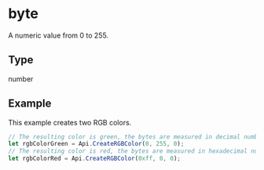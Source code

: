 # byte

A numeric value from 0 to 255.

## Type

number



## Example

This example creates two RGB colors.

```javascript editor-xlsx
// The resulting color is green, the bytes are measured in decimal numbers:
let rgbColorGreen = Api.CreateRGBColor(0, 255, 0);
// The resulting color is red, the bytes are measured in hexadecimal numbers:
let rgbColorRed = Api.CreateRGBColor(0xff, 0, 0);
```
